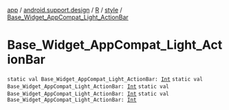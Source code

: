 [app](../../../index.md) / [android.support.design](../../index.md) / [R](../index.md) / [style](index.md) / [Base_Widget_AppCompat_Light_ActionBar](.)

# Base_Widget_AppCompat_Light_ActionBar

`static val Base_Widget_AppCompat_Light_ActionBar: `[`Int`](https://kotlinlang.org/api/latest/jvm/stdlib/kotlin/-int/index.html)
`static val Base_Widget_AppCompat_Light_ActionBar: `[`Int`](https://kotlinlang.org/api/latest/jvm/stdlib/kotlin/-int/index.html)
`static val Base_Widget_AppCompat_Light_ActionBar: `[`Int`](https://kotlinlang.org/api/latest/jvm/stdlib/kotlin/-int/index.html)
`static val Base_Widget_AppCompat_Light_ActionBar: `[`Int`](https://kotlinlang.org/api/latest/jvm/stdlib/kotlin/-int/index.html)
